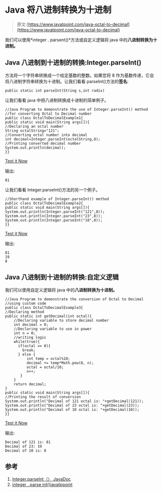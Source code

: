 # Java 将八进制转换为十进制

> 原文:[https://www.javatpoint.com/java-octal-to-decimal](https://www.javatpoint.com/java-octal-to-decimal)

我们可以使用*integer . parsent()*方法或自定义逻辑将 java 中的**八进制转换为十进制。**

## Java 八进制到十进制的转换:Integer.parseInt()

方法将一个字符串转换成一个给定基数的整数。如果您将 8 作为基数传递，它会将八进制字符串转换为十进制。让我们看看 parseInt()方法的**签名**:

```
public static int parseInt(String s,int radix)

```

让我们看看 java 中把八进制转换成十进制的简单例子。

```
//Java Program to demonstrate the use of Integer.parseInt() method
//for converting Octal to Decimal number
public class OctalToDecimalExample1{
public static void main(String args[]){
//Declaring an octal number
String octalString="121";
//Converting octal number into decimal
int decimal=Integer.parseInt(octalString,8);
//Printing converted decimal number
System.out.println(decimal);
}}

```

[Test it Now](https://compiler.javatpoint.com/opr/test.jsp?filename=OctalToDecimalExample1)

输出:

```
81

```

让我们看看 Integer.parseInt()方法的另一个例子。

```
//Shorthand example of Integer.parseInt() method
public class OctalToDecimalExample2{
public static void main(String args[]){
System.out.println(Integer.parseInt("121",8));
System.out.println(Integer.parseInt("23",8));
System.out.println(Integer.parseInt("10",8));
}}

```

[Test it Now](https://compiler.javatpoint.com/opr/test.jsp?filename=OctalToDecimalExample2)

输出:

```
81
19
8

```

## Java 八进制到十进制的转换:自定义逻辑

我们可以使用自定义逻辑将 java 中的**八进制转换为十进制。**

```
//Java Program to demonstrate the conversion of Octal to Decimal
//using custom code
public class OctalToDecimalExample3{
//Declaring method
public static int getDecimal(int octal){  
    //Declaring variable to store decimal number
    int decimal = 0;  
    //Declaring variable to use in power
    int n = 0;  
    //writing logic 
    while(true){  
      if(octal == 0){  
        break;  
      } else {  
          int temp = octal%10;  
          decimal += temp*Math.pow(8, n);  
          octal = octal/10;  
          n++;  
       }  
    }  
    return decimal;  
}  
public static void main(String args[]){    
//Printing the result of conversion
System.out.println("Decimal of 121 octal is: "+getDecimal(121));  
System.out.println("Decimal of 23 octal is: "+getDecimal(23));  
System.out.println("Decimal of 10 octal is: "+getDecimal(10));  
}}

```

[Test it Now](https://compiler.javatpoint.com/opr/test.jsp?filename=OctalToDecimalExample3)

输出:

```
Decimal of 121 is: 81
Decimal of 23: 19
Decimal of 10 is: 8

```

## 参考

1.  [Integer.parseInt（） JavaDoc](https://docs.oracle.com/javase/9/docs/api/java/lang/Integer.html#parseInt-java.lang.String-int-)
2.  [integer . parse int()javatppoint](java-integer-parseint-method)